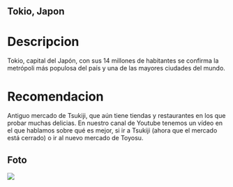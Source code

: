 ## Tokio, Japon

# Descripcion
Tokio, capital del Japón, con sus 14 millones de habitantes se confirma la metrópoli más populosa del país y una de las mayores ciudades del mundo.

# Recomendacion
Antiguo mercado de Tsukiji, que aún tiene tiendas y restaurantes en los que probar muchas delicias. En nuestro canal de Youtube tenemos un vídeo en el que hablamos sobre qué es mejor, si ir a Tsukiji (ahora que el mercado está cerrado) o ir al nuevo mercado de Toyosu.

## Foto
![](https://utopiaurbana.city/wp-content/uploads/2023/05/calle-akihabara-tokio-770x515.jpg)